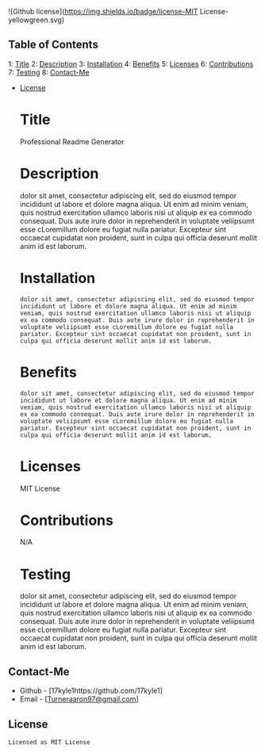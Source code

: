 
![Github license](https://img.shields.io/badge/license-MIT License-yellowgreen.svg)
## Table of Contents
1: [Title](#Title)
2: [Description](#Description)
3: [Installation](#Installation)
4: [Benefits](#Benefits)
5: [Licenses](#Licenses)
6: [Contributions](#Contributions)
7: [Testing](#Testing)
8: [Contact-Me](#contact-me)

* [License](#license)

  # Title
   Professional Readme Generator
  
   # Description
   dolor sit amet, consectetur adipiscing elit, sed do eiusmod tempor incididunt ut labore et dolore magna aliqua. Ut enim ad minim veniam, quis nostrud exercitation ullamco laboris nisi ut aliquip ex ea commodo consequat. Duis aute irure dolor in reprehenderit in voluptate veliipsumt esse cLoremillum dolore eu fugiat nulla pariatur. Excepteur sint occaecat cupidatat non proident, sunt in culpa qui officia deserunt mollit anim id est laborum.
   
   # Installation
      dolor sit amet, consectetur adipiscing elit, sed do eiusmod tempor incididunt ut labore et dolore magna aliqua. Ut enim ad minim veniam, quis nostrud exercitation ullamco laboris nisi ut aliquip ex ea commodo consequat. Duis aute irure dolor in reprehenderit in voluptate veliipsumt esse cLoremillum dolore eu fugiat nulla pariatur. Excepteur sint occaecat cupidatat non proident, sunt in culpa qui officia deserunt mollit anim id est laborum.

   # Benefits
      dolor sit amet, consectetur adipiscing elit, sed do eiusmod tempor incididunt ut labore et dolore magna aliqua. Ut enim ad minim veniam, quis nostrud exercitation ullamco laboris nisi ut aliquip ex ea commodo consequat. Duis aute irure dolor in reprehenderit in voluptate veliipsumt esse cLoremillum dolore eu fugiat nulla pariatur. Excepteur sint occaecat cupidatat non proident, sunt in culpa qui officia deserunt mollit anim id est laborum.

   # Licenses
   MIT License

   # Contributions 
   N/A

   # Testing
   dolor sit amet, consectetur adipiscing elit, sed do eiusmod tempor incididunt ut labore et dolore magna aliqua. Ut enim ad minim veniam, quis nostrud exercitation ullamco laboris nisi ut aliquip ex ea commodo consequat. Duis aute irure dolor in reprehenderit in voluptate veliipsumt esse cLoremillum dolore eu fugiat nulla pariatur. Excepteur sint occaecat cupidatat non proident, sunt in culpa qui officia deserunt mollit anim id est laborum.
   
## Contact-Me
* Github - [17kyle1https://github.com/17kyle1]
* Email - [Turneraaron97@gmail.com]
  

## License
    Licensed as MIT License
  